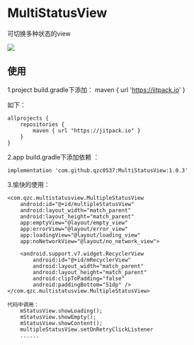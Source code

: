 # MultiStatusView
可切换多种状态的view

[![](https://jitpack.io/v/qzc0537/MultiStatusView.svg)](https://jitpack.io/#qzc0537/MultiStatusView)


使用
--
1.project build.gradle下添加：
maven { url 'https://jitpack.io' }

如下：

```
allprojects {
    repositories {
        maven { url "https://jitpack.io" }
    }
}
```

2.app build.gradle下添加依赖 ：

```
implementation 'com.github.qzc0537:MultiStatusView:1.0.3'
```

3.愉快的使用：
```
<com.qzc.multistatusview.MultipleStatusView
    android:id="@+id/multipleStatusView"
    android:layout_width="match_parent"
    android:layout_height="match_parent"
    app:emptyView="@layout/empty_view"
    app:errorView="@layout/error_view"
    app:loadingView="@layout/loading_view"
    app:noNetworkView="@layout/no_network_view">

    <android.support.v7.widget.RecyclerView
        android:id="@+id/mRecyclerView"
        android:layout_width="match_parent"
        android:layout_height="match_parent"
        android:clipToPadding="false"
        android:paddingBottom="51dp" />
</com.qzc.multistatusview.MultipleStatusView>

代码中调用：
    mStatusView.showLoading();
    mStatusView.showEmpty();
    mStatusView.showContent();
    multipleStatusView.setOnRetryClickListener
    ......
